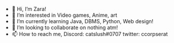 - 👋 Hi, I’m Zara!
- 👀 I’m interested in Video games, Anime, art 
- 🌱 I’m currently learning Java, DBMS, Python, Web design!
- 💞️ I’m looking to collaborate on nothing atm!
- 📫 How to reach me, Discord: catslush#0707 twitter:  ccorpserat

<!---
corpserat/corpserat is a ✨ special ✨ repository because its `README.md` (this file) appears on your GitHub profile.
You can click the Preview link to take a look at your changes.
--->
